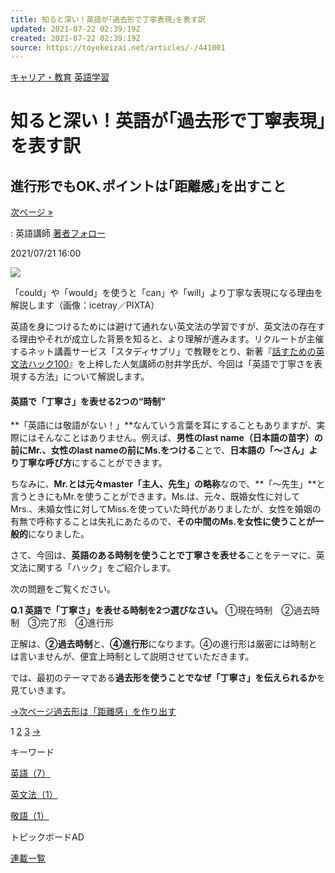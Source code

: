 ```yaml
---
title: 知ると深い！英語が｢過去形で丁寧表現｣を表す訳
updated: 2021-07-22 02:39:19Z
created: 2021-07-22 02:39:19Z
source: https://toyokeizai.net/articles/-/441001
---
```


[キャリア・教育](https://toyokeizai.net/list/genre/career-and-education)
[英語学習](https://toyokeizai.net/category/English)

# 知ると深い！英語が｢過去形で丁寧表現｣を表す訳

## 進行形でもOK､ポイントは｢距離感｣を出すこと

 [次ページ »](https://toyokeizai.net/articles/-/441001?page=2)

  : 英語講師    [著者フォロー](https://id.toyokeizai.net/fm/?author_id=4428&author_name=%E8%82%98%E4%BA%95+%E5%AD%A6&referer=%2Farticles%2F-%2F441001)

2021/07/21 16:00

![](https://tk.ismcdn.jp/mwimgs/8/f/1140/img_8f24c1bd390e7f136f066f50e291a5e6254419.jpg)

「could」や「would」を使うと「can」や「will」より丁寧な表現になる理由を解説します（画像：icetray／PIXTA）

英語を身につけるためには避けて通れない英文法の学習ですが、英文法の存在する理由やそれが成立した背景を知ると、より理解が進みます。リクルートが主催するネット講義サービス「スタディサプリ」で教鞭をとり、新著『[話すための英文法ハック100](http://www.amazon.co.jp/o/ASIN/4046049235/toyokeizaia-22/)』を上梓した人気講師の肘井学氏が、今回は「英語で丁寧さを表現する方法」について解説します。

#### 英語で「丁寧さ」を表せる2つの“時制”

**「英語には敬語がない！」**なんていう言葉を耳にすることもありますが、実際にはそんなことはありません。例えば、**男性のlast name（日本語の苗字）の前にMr.、女性のlast nameの前にMs.をつける**ことで、**日本語の「～さん」より丁寧な呼び方**にすることができます。

ちなみに、**Mr.とは元々master「主人、先生」の略称**なので、**「～先生」**と言うときにもMr.を使うことができます。Ms.は、元々、既婚女性に対してMrs.、未婚女性に対してMiss.を使っていた時代がありましたが、女性を婚姻の有無で呼称することは失礼にあたるので、**その中間のMs.を女性に使うことが一般的**になりました。

さて、今回は、**英語のある時制を使うことで丁寧さを表せる**ことをテーマに、英文法に関する「ハック」をご紹介します。

次の問題をご覧ください。

**Q.1 英語で「丁寧さ」を表せる時制を2つ選びなさい。**
①現在時制 ②過去時制 ③完了形 ④進行形

正解は、**②過去時制**と、**④進行形**になります。④の進行形は厳密には時制とは言いませんが、便宜上時制として説明させていただきます。

では、最初のテーマである**過去形を使うことでなぜ「丁寧さ」を伝えられるか**を見ていきます。

[→次ページ過去形は「距離感」を作り出す](https://toyokeizai.net/articles/-/441001?page=2)

 1  [2](https://toyokeizai.net/articles/-/441001?page=2)  [3](https://toyokeizai.net/articles/-/441001?page=3)  [→](https://toyokeizai.net/articles/-/441001?page=2)

キーワード

[英語（7）](https://toyokeizai.net/list/tag/%E8%8B%B1%E8%AA%9E)

[英文法（1）](https://toyokeizai.net/list/tag/%E8%8B%B1%E6%96%87%E6%B3%95)

[敬語（1）](https://toyokeizai.net/list/tag/%E6%95%AC%E8%AA%9E)

トピックボードAD

[連載一覧](https://toyokeizai.net/list/columns)